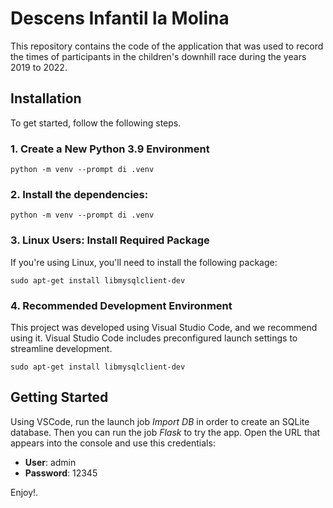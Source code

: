 # Descens Infantil la Molina

This repository contains the code of the application that was used to record the times of participants in the children's downhill race during the years 2019 to 2022.

## Installation

To get started, follow the following steps.

### 1. Create a New Python 3.9 Environment
```shell
python -m venv --prompt di .venv
```

### 2. Install the dependencies:

```shell
python -m venv --prompt di .venv
```

### 3. Linux Users: Install Required Package

If you're using Linux, you'll need to install the following package:

```shell
sudo apt-get install libmysqlclient-dev
```

### 4. Recommended Development Environment

This project was developed using Visual Studio Code, and we recommend using it. Visual Studio Code includes preconfigured launch settings to streamline development.


```shell
sudo apt-get install libmysqlclient-dev
```

## Getting Started

Using VSCode, run the launch job *Import DB* in order to create an SQLite database. Then you can run the job *Flask* to try the app. Open the URL that appears into the console and use this credentials:

* **User**: admin
* **Password**: 12345

Enjoy!.